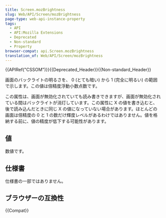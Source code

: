 ```yaml
---
title: Screen.mozBrightness
slug: Web/API/Screen/mozBrightness
page-type: web-api-instance-property
tags:
  - API
  - API:Mozilla Extensions
  - Deprecated
  - Non-standard
  - Property
browser-compat: api.Screen.mozBrightness
translation_of: Web/API/Screen/mozBrightness
---
```

{{APIRef("CSSOM")}}{{Deprecated_Header}}{{Non-standard_Header}}

画面のバックライトの明るさを、 0 (とても暗い) から 1 (完全に明るい) の範囲で示します。この値は倍精度浮動小数点数です。

この属性は、画面が無効化されていても読み書きできますが、画面が無効化されている間はバックライトが消灯しています。この属性に X の値を書き込むと、後で読み込んだときに同じ X の値になっていない場合があります。ほとんどの画面は倍精度の 0 と 1 の数だけ輝度レベルがあるわけではありません。値を格納する前に、値の精度が低下する可能性があります。

## 値

数値です。

## 仕様書

仕様書の一部ではありません。

## ブラウザーの互換性

{{Compat}}
